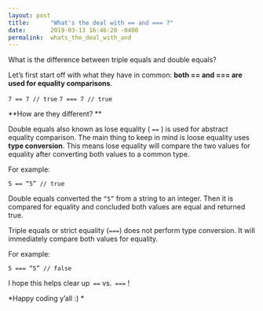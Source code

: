 ```yaml
---
layout: post
title:      "What's the deal with == and === ?"
date:       2019-03-13 16:46:20 -0400
permalink:  whats_the_deal_with_and
---
```



What is the difference between triple equals and double equals? 


Let’s first start off with what they have in common: **both == and === are used for equality comparisons**. 


`7 == 7 // true`
`7 === 7 // true `


**How are they different? **

Double equals also known as lose equality ( `==` ) is used for abstract equality comparison. The main thing to keep in mind is loose equality uses **type conversion**. This means lose equality will compare the two values for equality after converting both values to a common type. 

For example: 

`5 == “5” // true `
 
Double equals converted the ` “5” ` from a string to an integer. Then it is compared for equality and concluded both values are equal and returned true. 

Triple equals or strict equality (`===`) does not perform type conversion. It will immediately compare both values for equality. 

For example: 

`5 === “5” // false `

I hope this helps clear up` ==` vs.` ===` ! 

*Happy coding y’all :) *

